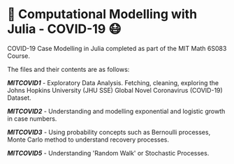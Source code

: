 # 💉 Computational Modelling with Julia - COVID-19 :mask:
COVID-19 Case Modelling in Julia completed as part of the MIT Math 6S083 Course.

The files and their contents are as follows:

**_MITCOVID1_** - Exploratory Data Analysis. Fetching, cleaning, exploring the Johns Hopkins University (JHU SSE) Global Novel Coronavirus (COVID-19) Dataset.

**_MITCOVID2_** - Understanding and modelling exponential and logistic growth in case numbers.

**_MITCOVID3_** - Using probability concepts such as Bernoulli processes, Monte Carlo method to understand recovery processes.

**_MITCOVID5_** - Understanding 'Random Walk' or Stochastic Processes. 
